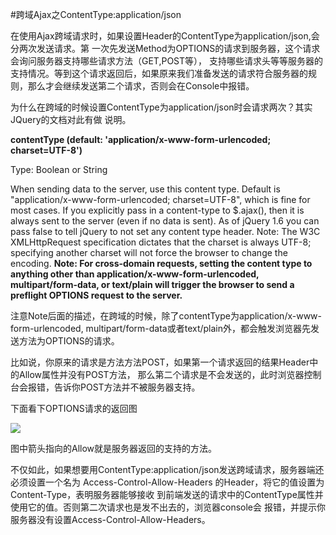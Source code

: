 #跨域Ajax之ContentType:application/json

在使用Ajax跨域请求时，如果设置Header的ContentType为application/json,会分两次发送请求。第
一次先发送Method为OPTIONS的请求到服务器，这个请求会询问服务器支持哪些请求方法（GET,POST等），
支持哪些请求头等等服务器的支持情况。等到这个请求返回后，如果原来我们准备发送的请求符合服务器的规
则，那么才会继续发送第二个请求，否则会在Console中报错。

为什么在跨域的时候设置ContentType为application/json时会请求两次？其实JQuery的文档对此有做
说明。

**contentType (default: 'application/x-www-form-urlencoded; charset=UTF-8')**

Type: Boolean or String

When sending data to the server, use this content type. Default is "application/x-www-form-urlencoded; charset=UTF-8", which is fine for most cases. If you explicitly pass in a content-type to $.ajax(), then it is always sent to the server (even if no data is sent). As of jQuery 1.6 you can pass false to tell jQuery to not set any content type header. Note: The W3C XMLHttpRequest specification dictates that the charset is always UTF-8; specifying another charset will not force the browser to change the encoding. **Note: For cross-domain requests, setting the content type to anything other than application/x-www-form-urlencoded, multipart/form-data, or text/plain will trigger the browser to send a preflight OPTIONS request to the server.**

注意Note后面的描述，在跨域的时候，除了contentType为application/x-www-form-urlencoded, multipart/form-data或者text/plain外，都会触发浏览器先发送方法为OPTIONS的请求。

比如说，你原来的请求是方法方法POST，如果第一个请求返回的结果Header中的Allow属性并没有POST方法，
那么第二个请求是不会发送的，此时浏览器控制台会报错，告诉你POST方法并不被服务器支持。

下面看下OPTIONS请求的返回图

![](http://o929v8ilh.bkt.clouddn.com/045DA4EC-7C23-494B-B0D7-BC681AA7A37A_meitu_1.jpg)

图中箭头指向的Allow就是服务器返回的支持的方法。

不仅如此，如果想要用ContentType:application/json发送跨域请求，服务器端还必须设置一个名为
Access-Control-Allow-Headers 的Header，将它的值设置为 Content-Type，表明服务器能够接收
到前端发送的请求中的ContentType属性并使用它的值。否则第二次请求也是发不出去的，浏览器console会
报错，并提示你服务器没有设置Access-Control-Allow-Headers。
